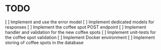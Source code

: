 # TODO

[ ] Implement and use the error model
[ ] Implement dedicated models for responses
[ ] Implement the coffee spot POST endpoint
[ ] Implement handler and validation for the new coffee spots
[ ] Implement unit-tests for the coffee spot validation
[ ] Implement Docker environment
[ ] Implement storing of coffee spots in the database
